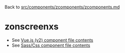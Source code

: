 Back to [src/components/zcomponents/zcomponents.md](../../zcomponents.md)

# zonscreenxs

 - See [Vue.js (v2) component file contents](./zonscreenxs.vue)
 - See [Sass/Css component file contents](./zonscreenxs.scss)
